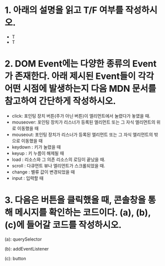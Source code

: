 



# 1. 아래의 설명을 읽고 T/F 여부를 작성하시오.

* T
* T

# 2. DOM Event에는 다양한 종류의 Event가 존재한다. 아래 제시된 Event들이 각각 어떤 시점에 발생하는지 다음 MDN 문서를 참고하여 간단하게 작성하시오.

* click: 포인팅 장치 버튼(주가 아닌 버튼)이 엘리먼트에서 눌렸다가 놓였을 때.
* mouseover: 포인팅 장치가 리스너가 등록된 엘리먼트 또는 그 자식 엘리먼트의 위로 이동했을 때
* mouseout: 포인팅 장치가 리스너가 등록된 엘리먼트 또는 그 자식 엘리먼트의 밖으로 이동했을 때
* keydown : 키가 눌렸을 때
* keyup : 키 누름이 해제될 때
* load : 리소스와 그 의존 리소스의 로딩이 끝났을 때.
* scroll : 다큐먼트 뷰나 엘리먼트가 스크롤되었을 때.
* change : 벨류 값이 변경되었을 때
* input : 입력할 때

# 3. 다음은 버튼을 클릭했을 때, 콘솔창을 통해 메시지를 확인하는 코드이다. (a), (b), (c)에 들어갈 코드를 작성하시오.

(a): querySelector

(b): addEventListener

(c): button
